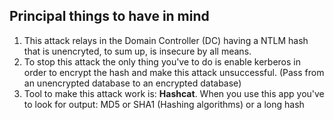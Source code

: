 ## Principal things to have in mind

1. This attack relays in the Domain Controller (DC) having a NTLM hash that is unencryted, to sum up, is insecure by all means.
2. To stop this attack the only thing you've to do is enable kerberos in order to encrypt the hash and make this attack unsuccessful. (Pass from an unencrypted database to an encrypted database)
3. Tool to make this attack work is: __Hashcat__. When you use this app you've to look for output: MD5 or SHA1 (Hashing algorithms) or a long hash